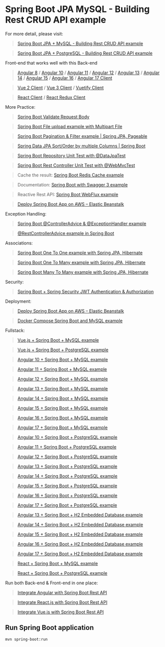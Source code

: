 # Spring Boot JPA MySQL - Building Rest CRUD API example

For more detail, please visit:

> [Spring Boot JPA + MySQL - Building Rest CRUD API example](https://www.oyewoleseun.com/spring-boot-jpa-crud-rest-api/)

> [Spring Boot JPA + PostgreSQL - Building Rest CRUD API example](https://www.oyewoleseun.com/spring-boot-postgresql-example/)

Front-end that works well with this Back-end

> [Angular 8](https://www.oyewoleseun.com/angular-crud-app/) / [Angular 10](https://www.oyewoleseun.com/angular-10-crud-app/) / [Angular 11](https://www.oyewoleseun.com/angular-11-crud-app/) / [Angular 12](https://www.oyewoleseun.com/angular-12-crud-app/) / [Angular 13](https://www.oyewoleseun.com/angular-13-crud-example/) / [Angular 14](https://www.oyewoleseun.com/angular-14-crud-example/) / [Angular 15](https://www.oyewoleseun.com/angular-15-crud-example/) / [Angular 16](https://www.oyewoleseun.com/angular-16-crud-example/) / [Angular 17 Client](https://www.oyewoleseun.com/angular-17-crud-example/)

> [Vue 2 Client](https://www.oyewoleseun.com/vue-js-crud-app/) / [Vue 3 Client](https://www.oyewoleseun.com/vue-3-crud/) / [Vuetify Client](https://www.oyewoleseun.com/vuetify-data-table-example/)

> [React Client](https://www.oyewoleseun.com/react-hooks-crud-axios-api/) / [React Redux Client](https://www.oyewoleseun.com/redux-toolkit-crud-react-hooks/)

More Practice:

> [Spring Boot Validate Request Body](https://www.oyewoleseun.com/spring-boot-validate-request-body/)

> [Spring Boot File upload example with Multipart File](https://www.oyewoleseun.com/spring-boot-file-upload/)

> [Spring Boot Pagination & Filter example | Spring JPA, Pageable](https://www.oyewoleseun.com/spring-boot-pagination-filter-jpa-pageable/)

> [Spring Data JPA Sort/Order by multiple Columns | Spring Boot](https://www.oyewoleseun.com/spring-data-sort-multiple-columns/)

> [Spring Boot Repository Unit Test with @DataJpaTest](https://www.oyewoleseun.com/spring-boot-unit-test-jpa-repo-datajpatest/)

> [Spring Boot Rest Controller Unit Test with @WebMvcTest](https://www.oyewoleseun.com/spring-boot-webmvctest/)

> Cache the result: [Spring Boot Redis Cache example](https://www.oyewoleseun.com/spring-boot-redis-cache-example/)

> Documentation: [Spring Boot with Swagger 3 example](https://www.oyewoleseun.com/spring-boot-swagger-3/)

> Reactive Rest API: [Spring Boot WebFlux example](https://www.oyewoleseun.com/spring-boot-webflux-rest-api/)

> [Deploy Spring Boot App on AWS – Elastic Beanstalk](https://www.oyewoleseun.com/deploy-spring-boot-aws-eb/)

Exception Handling:

> [Spring Boot @ControllerAdvice & @ExceptionHandler example](https://www.oyewoleseun.com/spring-boot-controlleradvice-exceptionhandler/)

> [@RestControllerAdvice example in Spring Boot](https://www.oyewoleseun.com/spring-boot-restcontrolleradvice/)

Associations:

> [Spring Boot One To One example with Spring JPA, Hibernate](https://www.oyewoleseun.com/jpa-one-to-one/)

> [Spring Boot One To Many example with Spring JPA, Hibernate](https://www.oyewoleseun.com/jpa-one-to-many/)

> [Spring Boot Many To Many example with Spring JPA, Hibernate](https://www.oyewoleseun.com/jpa-many-to-many/)

Security:

> [Spring Boot + Spring Security JWT Authentication & Authorization](https://www.oyewoleseun.com/spring-boot-jwt-authentication/)

Deployment:

> [Deploy Spring Boot App on AWS – Elastic Beanstalk](https://oyewoleseun.com/deploy-spring-boot-aws-eb/)

> [Docker Compose Spring Boot and MySQL example](https://www.oyewoleseun.com/docker-compose-spring-boot-mysql/)

Fullstack:

> [Vue.js + Spring Boot + MySQL example](https://oyewoleseun.com/spring-boot-vue-js-mysql/)

> [Vue.js + Spring Boot + PostgreSQL example](https://oyewoleseun.com/spring-boot-vue-js-postgresql/)

> [Angular 10 + Spring Boot + MySQL example](https://www.oyewoleseun.com/angular-10-spring-boot-crud/)

> [Angular 11 + Spring Boot + MySQL example](https://www.oyewoleseun.com/angular-11-spring-boot-crud/)

> [Angular 12 + Spring Boot + MySQL example](https://oyewoleseun.com/angular-12-spring-boot-mysql/)

> [Angular 13 + Spring Boot + MySQL example](https://www.oyewoleseun.com/spring-boot-angular-13-mysql/)

> [Angular 14 + Spring Boot + MySQL example](https://www.oyewoleseun.com/spring-boot-angular-14-mysql/)

> [Angular 15 + Spring Boot + MySQL example](https://www.oyewoleseun.com/spring-boot-angular-15-mysql/)

> [Angular 16 + Spring Boot + MySQL example](https://www.oyewoleseun.com/spring-boot-angular-16-mysql/)

> [Angular 17 + Spring Boot + MySQL example](https://www.oyewoleseun.com/spring-boot-angular-17-mysql/)

> [Angular 10 + Spring Boot + PostgreSQL example](https://www.oyewoleseun.com/angular-10-spring-boot-postgresql/)

> [Angular 11 + Spring Boot + PostgreSQL example](https://www.oyewoleseun.com/angular-11-spring-boot-postgresql/)

> [Angular 12 + Spring Boot + PostgreSQL example](https://oyewoleseun.com/angular-12-spring-boot-postgresql/)

> [Angular 13 + Spring Boot + PostgreSQL example](https://www.oyewoleseun.com/spring-boot-angular-13-postgresql/)

> [Angular 14 + Spring Boot + PostgreSQL example](https://www.oyewoleseun.com/spring-boot-angular-14-postgresql/)

> [Angular 15 + Spring Boot + PostgreSQL example](https://www.oyewoleseun.com/spring-boot-angular-15-postgresql/)

> [Angular 16 + Spring Boot + PostgreSQL example](https://www.oyewoleseun.com/spring-boot-angular-16-postgresql/)

> [Angular 17 + Spring Boot + PostgreSQL example](https://www.oyewoleseun.com/spring-boot-angular-17-postgresql/)

> [Angular 13 + Spring Boot + H2 Embedded Database example](https://www.oyewoleseun.com/spring-boot-angular-13-crud/)

> [Angular 14 + Spring Boot + H2 Embedded Database example](https://www.oyewoleseun.com/spring-boot-angular-14-crud/)

> [Angular 15 + Spring Boot + H2 Embedded Database example](https://www.oyewoleseun.com/spring-boot-angular-15-crud/)

> [Angular 16 + Spring Boot + H2 Embedded Database example](https://www.oyewoleseun.com/spring-boot-angular-16-crud/)

> [Angular 17 + Spring Boot + H2 Embedded Database example](https://www.oyewoleseun.com/spring-boot-angular-17-crud/)

> [React + Spring Boot + MySQL example](https://www.oyewoleseun.com/react-spring-boot-crud/)

> [React + Spring Boot + PostgreSQL example](https://www.oyewoleseun.com/spring-boot-react-postgresql/)

Run both Back-end & Front-end in one place:

> [Integrate Angular with Spring Boot Rest API](https://www.oyewoleseun.com/integrate-angular-spring-boot/)

> [Integrate React.js with Spring Boot Rest API](https://www.oyewoleseun.com/integrate-reactjs-spring-boot/)

> [Integrate Vue.js with Spring Boot Rest API](https://www.oyewoleseun.com/integrate-vue-spring-boot/)

## Run Spring Boot application

```
mvn spring-boot:run
```
